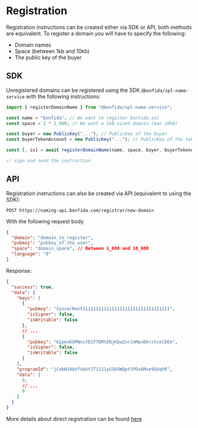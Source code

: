 # Registration

Registration instructions can be created either via SDK or API, both methods are equivalent. To register a domain you will have to specify the following:

- Domain names
- Space (between 1kb and 10kb)
- The public key of the buyer

## SDK

Unregistered domains can be registered using the SDK `@bonfida/spl-name-service` with the following instructions:

```js
import { registerDomainName } from "@bonfida/spl-name-service";

const name = "bonfida"; // We want to register bonfida.sol
const space = 1 * 1_000; // We want a 1kB sized domain (max 10kB)

const buyer = new PublicKey("..."); // Publickey of the buyer
const buyerTokenAccount = new PublicKey("..."); // Publickey of the token account of the buyer (USDC)

const [, ix] = await registerDomainName(name, space, buyer, buyerTokenAccount);

// sign and send the instruction
```

## API

Registration instructions can also be created via API (equivalent to using the SDK):

```
POST https://naming-api.bonfida.com/registrar/new-domain
```

With the following request body

```json
{
  "domain": "domain_to_register",
  "pubkey": "pubkey_of_the_user",
  "space": "domain_space", // Between 1_000 and 10_000
  "language": "0"
}
```

Response:

```json
{
  "success": true,
  "data": {
    "keys": [
      {
        "pubkey": "SysvarRent111111111111111111111111111111111",
        "isSigner": false,
        "isWritable": false
      },
      // ...
      {
        "pubkey": "62pexKUPWncYECF7DMtENjKbwZnrJoMpvDkrrtceC8Ee",
        "isSigner": false,
        "isWritable": false
      }
    ],
    "programId": "jCebN34bUfdeUYJT13J1yG16XWQpt5PDx6Mse9GUqhR",
    "data": [
      9,
      // ...
      0
    ]
  }
}
```

More details about direct registration can be found [here](https://docs.bonfida.org/collection/how-to-create-a-solana-domain-name/purchasing-a-domain-name/direct-registration)
